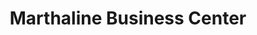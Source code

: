 ---
title: "Marthaline Business Center"
url: /monrovia/marthaline-business-center/
shop: Lebensmittel
---